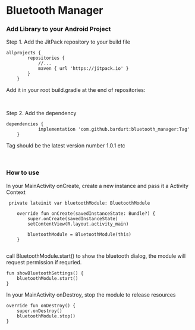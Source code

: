 # Bluetooth Manager


### Add Library to your Android Project

Step 1. Add the JitPack repository to your build file

```
allprojects {
		repositories {
			//...
			maven { url 'https://jitpack.io' }
		}
	}
```
Add it in your root build.gradle at the end of repositories:

</br>

Step 2. Add the dependency
```
dependencies {
	        implementation 'com.github.bardurt:bluetooth_manager:Tag'
	}
```
Tag should be the latest version number 1.0.1 etc

</br>

### How to use

In your MainActivity onCreate, create a new instance and pass it a Activity Context

```
 private lateinit var bluetoothModule: BluetoothModule

    override fun onCreate(savedInstanceState: Bundle?) {
        super.onCreate(savedInstanceState)
        setContentView(R.layout.activity_main)

        bluetoothModule = BluetoothModule(this)
    }
    
```


call BluetoothModule.start() to show the bluetooth dialog, the module will request permission if requried.
```
fun showBluetoothSettings() {
    bluetoothModule.start()
}
```

In your MainActivity onDestroy, stop the module to release resources
```
override fun onDestroy() {
    super.onDestroy()
    bluetoothModule.stop()
}
```
